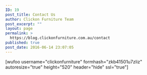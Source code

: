 ```yaml
---
ID: 19
post_title: Contact Us
author: Clickon Furniture Team
post_excerpt: ""
layout: page
permalink: >
  https://blog.clickonfurniture.com.au/contact
published: true
post_date: 2016-06-14 23:07:05
---
```

[wufoo username="clickonfurniture" formhash="zkb41501u7zliz" autoresize="true" height="520" header="hide" ssl="true"]